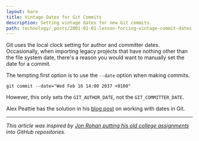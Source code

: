 ```yaml
---
layout: bare
title: Vintage Dates for Git Commits
description: Setting vintage dates for new Git commits.
path: technology/_posts/2001-01-01-lesson-forcing-vintage-commit-dates.md
---
```


Git uses the local clock setting for author and committer dates. Occasionally, when importing legacy projects that have nothing other than the file system date, there's a reason you would want to manually set the date for a commit.

The tempting first option is to use the `--date` option when making commits.

    git commit --date="Wed Feb 16 14:00 2037 +0100"

However, this only sets the `GIT_AUTHOR_DATE`, not the `GIT_COMMITTER_DATE`.

Alex Peattie has the solution in his [blog post](http://www.alexpeattie.com/blog/working-with-dates-in-git/) on working with dates in Git.

----------------

_This article was inspired by [Jon Rohan putting his old college assignments](https://twitter.com/jonrohan/statuses/247140239934627840) into GitHub repositories._
